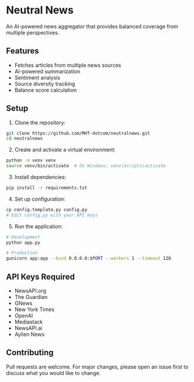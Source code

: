 # Neutral News

An AI-powered news aggregator that provides balanced coverage from multiple perspectives.

## Features
- Fetches articles from multiple news sources
- AI-powered summarization
- Sentiment analysis
- Source diversity tracking
- Balance score calculation

## Setup

1. Clone the repository:
```bash
git clone https://github.com/MHT-dotcom/neutralnews.git
cd neutralnews
```

2. Create and activate a virtual environment:
```bash
python -m venv venv
source venv/bin/activate  # On Windows: venv\Scripts\activate
```

3. Install dependencies:
```bash
pip install -r requirements.txt
```

4. Set up configuration:
```bash
cp config.template.py config.py
# Edit config.py with your API keys
```

5. Run the application:
```bash
# Development
python app.py

# Production
gunicorn app:app --bind 0.0.0.0:$PORT --workers 1 --timeout 120
```

## API Keys Required
- NewsAPI.org
- The Guardian
- GNews
- New York Times
- OpenAI
- Mediastack
- NewsAPI.ai
- Aylien News

## Contributing
Pull requests are welcome. For major changes, please open an issue first to discuss what you would like to change.
